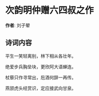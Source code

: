 # 次韵明仲赠六四叔之作

**作者**: 刘子翚

## 诗词内容

平生一笑轻离别，林下相从各壮年。

绝爱步兵胸垒块，更欣阿大语蝉连。

杖藜只作寻常出，卮酒何辞一再传。

燕颔虎头经赏识，定应接武向甘泉。

